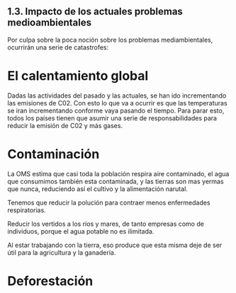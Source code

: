 ## 1.3. Impacto de los actuales problemas medioambientales

Por culpa sobre la poca noción sobre los problemas mediambientales, ocurrirán una serie de catastrofes:

# El calentamiento global

Dadas las actividades del pasado y las actuales, se han ido incrementando las emisiones de C02. Con esto lo que va a ocurrir es que las temperaturas se iran incrementando conforme vaya pasando el tiempo. Para parar esto, todos los países tienen que asumir una serie de responsabilidades para reducir la emisión de C02 y más gases.

# Contaminación

La OMS estima que casi toda la población respira aire contaminado, el agua que consumimos también esta contaminada, y las tierras son mas yermas que nunca, reduciendo así el cultivo y la alimentación narutal.

Tenemos que reducir la polución para contraer menos enfermedades respiratorias.

Reducir los vertidos a los ríos y mares, de tanto empresas como de individuos, porque el agua potable no es ilimitada.

Al estar trabajando con la tierra, eso produce que esta misma deje de ser útil para la agricultura y la ganadería.

# Deforestación

